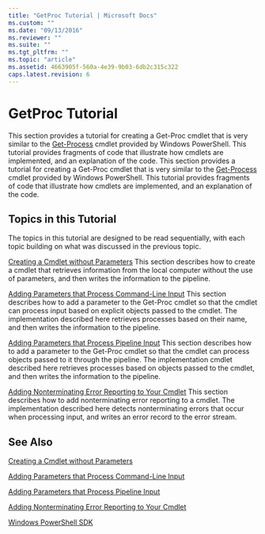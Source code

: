 ```yaml
---
title: "GetProc Tutorial | Microsoft Docs"
ms.custom: ""
ms.date: "09/13/2016"
ms.reviewer: ""
ms.suite: ""
ms.tgt_pltfrm: ""
ms.topic: "article"
ms.assetid: 4663905f-560a-4e39-9b03-6db2c315c322
caps.latest.revision: 6
---
```

# GetProc Tutorial

This section provides a tutorial for creating a Get-Proc cmdlet that is very similar to the [Get-Process](/powershell/module/Microsoft.PowerShell.Management/Get-Process) cmdlet provided by Windows PowerShell. This tutorial provides fragments of code that illustrate how cmdlets are implemented, and an explanation of the code.
This section provides a tutorial for creating a Get-Proc cmdlet that is very similar to the [Get-Process](https://www.msn.com/?ocid=NEFLS000) cmdlet provided by Windows PowerShell. This tutorial provides fragments of code that illustrate how cmdlets are implemented, and an explanation of the code.

## Topics in this Tutorial

The topics in this tutorial are designed to be read sequentially, with each topic building on what was discussed in the previous topic.

[Creating a Cmdlet without Parameters](./creating-a-cmdlet-without-parameters.md)
This section describes how to create a cmdlet that retrieves information from the local computer without the use of parameters, and then writes the information to the pipeline.

[Adding Parameters that Process Command-Line Input](./adding-parameters-that-process-command-line-input.md)
This section describes how to add a parameter to the Get-Proc cmdlet so that the cmdlet can process input based on explicit objects passed to the cmdlet. The implementation described here retrieves processes based on their name, and then writes the information to the pipeline.

[Adding Parameters that Process Pipeline Input](./adding-parameters-that-process-pipeline-input.md)
This section describes how to add a parameter to the Get-Proc cmdlet so that the cmdlet can process objects passed to it through the pipeline. The implementation cmdlet described here retrieves processes based on objects passed to the cmdlet, and then writes the information to the pipeline.

[Adding Nonterminating Error Reporting to Your Cmdlet](./adding-non-terminating-error-reporting-to-your-cmdlet.md)
This section describes how to add nonterminating error reporting to a cmdlet. The implementation described here detects nonterminating errors that occur when processing input, and writes an error record to the error stream.

## See Also

[Creating a Cmdlet without Parameters](./creating-a-cmdlet-without-parameters.md)

[Adding Parameters that Process Command-Line Input](./adding-parameters-that-process-command-line-input.md)

[Adding Parameters that Process Pipeline Input](./adding-parameters-that-process-pipeline-input.md)

[Adding Nonterminating Error Reporting to Your Cmdlet](./adding-non-terminating-error-reporting-to-your-cmdlet.md)

[Windows PowerShell SDK](../windows-powershell-reference.md)
